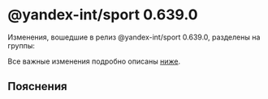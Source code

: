 # @yandex-int/sport 0.639.0

<!-- ЧЕЛОВЕЧЕСКОЕ ВСТУПЛЕНИЕ -->

Изменения, вошедшие в релиз @yandex-int/sport 0.639.0, разделены на группы:

Все важные изменения подробно описаны [ниже](#Пояснения).

## Пояснения

